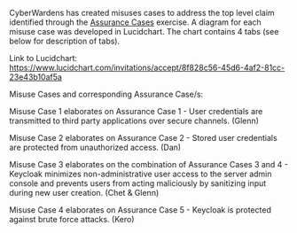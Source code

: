 CyberWardens has created misuses cases to address the top level claim identified through the <a href="https://github.com/DanielLucier/CYBER8420-SemesterProject/tree/master/AssuranceCases">Assurance Cases</a> exercise. A diagram for each misuse case was developed in Lucidchart. The chart contains 4 tabs (see below for description of tabs).

Link to Lucidchart: https://www.lucidchart.com/invitations/accept/8f828c56-45d6-4af2-81cc-23e43b10af5a

Misuse Cases and corresponding Assurance Case/s:

Misuse Case 1 elaborates on Assurance Case 1 - User credentials are transmitted to third party applications over secure channels. (Glenn)

Misuse Case 2 elaborates on Assurance Case 2 - Stored user credentials are protected from unauthorized access. (Dan)

Misuse Case 3 elaborates on the combination of Assurance Cases 3 and 4 - Keycloak minimizes non-administrative user access to the server admin console and prevents users from acting maliciously by sanitizing input during new user creation. (Chet & Glenn) 

Misuse Case 4 elaborates on Assurance Case 5 - Keycloak is protected against brute force attacks. (Kero)
